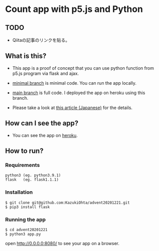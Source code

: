 # Count app with p5.js and Python

## TODO

- Qiitaの記事のリンクを貼る。


## What is this?

- This app is a proof of concept that you can use python function from p5.js program via flask and ajax.

- [minimal branch](https://github.com/KazukiOhta/advent20201221/tree/minimal) is minimal code. You can run the app locally.

- [main branch](https://github.com/KazukiOhta/advent20201221/tree/main) is full code. I deployed the app on heroku using this branch.

- Please take a look at [this article (Japanese)]() for the details.



## How can I see the app?

- You can see the app on [heroku](https://aqueous-refuge-85467.herokuapp.com/).



## How to run?

### Requirements

```
python3 (eg. python3.9.1)
flask   (eg. flask1.1.1)
```

### Installation

```shell
$ git clone git@github.com:KazukiOhta/advent20201221.git
$ pip3 install flask
```

### Running the app

```shell
$ cd advent20201221
$ python3 app.py
```

open http://0.0.0.0:8080/ to see your app on a browser.

